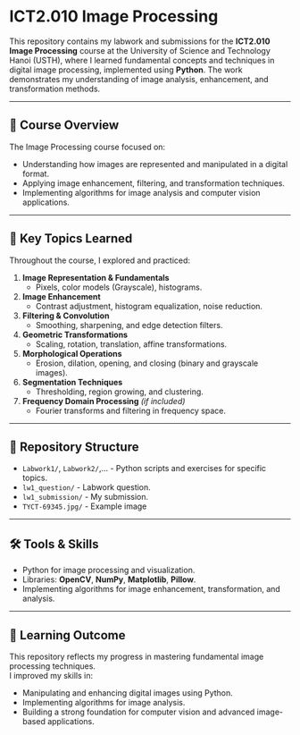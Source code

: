 # ICT2.010 Image Processing

This repository contains my labwork and submissions for the **ICT2.010 Image Processing** course at the University of Science and Technology Hanoi (USTH), where I learned fundamental concepts and techniques in digital image processing, implemented using **Python**. The work demonstrates my understanding of image analysis, enhancement, and transformation methods.

---

## 📘 Course Overview
The Image Processing course focused on:
- Understanding how images are represented and manipulated in a digital format.
- Applying image enhancement, filtering, and transformation techniques.
- Implementing algorithms for image analysis and computer vision applications.

---

## 🧠 Key Topics Learned
Throughout the course, I explored and practiced:
1. **Image Representation & Fundamentals**  
   - Pixels, color models (Grayscale), histograms.
2. **Image Enhancement**  
   - Contrast adjustment, histogram equalization, noise reduction.
3. **Filtering & Convolution**  
   - Smoothing, sharpening, and edge detection filters.
4. **Geometric Transformations**  
   - Scaling, rotation, translation, affine transformations.
5. **Morphological Operations**  
   - Erosion, dilation, opening, and closing (binary and grayscale images).
6. **Segmentation Techniques**  
   - Thresholding, region growing, and clustering.
7. **Frequency Domain Processing** *(if included)*  
   - Fourier transforms and filtering in frequency space.

---

## 📂 Repository Structure
- `Labwork1/`, `Labwork2/`,... - Python scripts and exercises for specific topics.
- `lw1_question/` - Labwork question.
- `lw1_submission/` - My submission.
- `TYCT-69345.jpg/` - Example image 

---

## 🛠 Tools & Skills
- Python for image processing and visualization.
- Libraries: **OpenCV**, **NumPy**, **Matplotlib**, **Pillow**.
- Implementing algorithms for image enhancement, transformation, and analysis.

---

## 🚀 Learning Outcome
This repository reflects my progress in mastering fundamental image processing techniques.  
I improved my skills in:
- Manipulating and enhancing digital images using Python.
- Implementing algorithms for image analysis.
- Building a strong foundation for computer vision and advanced image-based applications.
